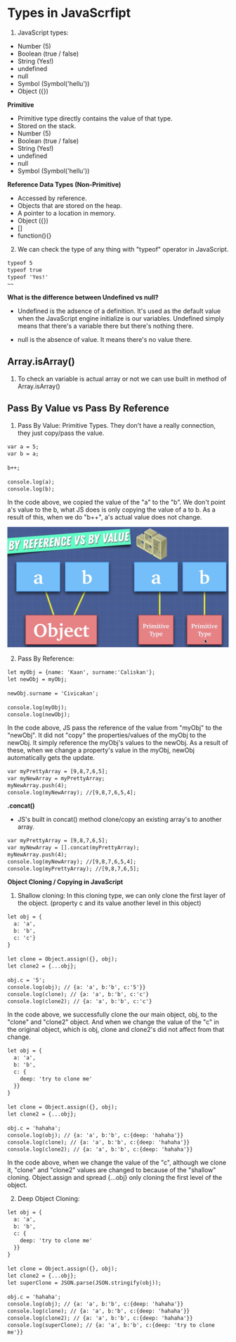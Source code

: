 # Types in JavaScrfipt

1. JavaScript types:

- Number (5)
- Boolean (true / false)
- String (Yes!)
- undefined
- null
- Symbol (Symbol('hellu'))
- Object ({})

**Primitive**

- Primitive type directly contains the value of that type.
- Stored on the stack.
- Number (5)
- Boolean (true / false)
- String (Yes!)
- undefined
- null
- Symbol (Symbol('hellu'))

**Reference Data Types (Non-Primitive)**

- Accessed by reference.
- Objects that are stored on the heap.
- A pointer to a location in memory.
- Object ({})
- []
- function(){}

2. We can check the type of any thing with "typeof" operator in JavaScript.

```
typeof 5
typeof true
typeof 'Yes!'
~~
```

**What is the difference between Undefined vs null?**

- Undefined is the adsence of a definition. It's used as the default value when the JavaScript engine initialize is our variables. Undefined simply means that there's a variable there but there's nothing there.

- null is the absence of value. It means there's no value there.

## Array.isArray()

1. To check an variable is actual array or not we can use built in method of Array.isArray()

## Pass By Value vs Pass By Reference

1. Pass By Value: Primitive Types. They don't have a really connection, they just copy/pass the value.

```
var a = 5;
var b = a;

b++;

console.log(a);
console.log(b);
```

In the code above, we copied the value of the "a" to the "b". We don't point a's value to the b, what JS does is only copying the value of a to b. As a result of this, when we do "b++", a's actual value does not change.

![js-types-in-js-js-types-1](../img/js-types-in-js-js-types-1.png)

2. Pass By Reference:

```
let myObj = {name: 'Kaan', surname:'Caliskan'};
let newObj = myObj;

newObj.surname = 'Civicakan';

console.log(myObj);
console.log(newObj);
```

In the code above, JS pass the reference of the value from "myObj" to the "newObj". It did not "copy" the properties/values of the myObj to the newObj. It simply reference the myObj's values to the newObj. As a result of these, when we change a property's value in the myObj, newObj automatically gets the update.

```
var myPrettyArray = [9,8,7,6,5];
var myNewArray = myPrettyArray;
myNewArray.push(4);
console.log(myNewArray); //[9,8,7,6,5,4];
```

**.concat()**

- JS's built in concat() method clone/copy an existing array's to another array.

```
var myPrettyArray = [9,8,7,6,5];
var myNewArray = [].concat(myPrettyArray);
myNewArray.push(4);
console.log(myNewArray); //[9,8,7,6,5,4];
console.log(myPrettyArray); //[9,8,7,6,5];
```

**Object Cloning / Copying in JavaScript**

1. Shallow cloning: In this cloning type, we can only clone the first layer of the object. (property c and its value another level in this object)

```
let obj = {
  a: 'a',
  b: 'b',
  c: 'c'}
}

let clone = Object.assign({}, obj);
let clone2 = {...obj};

obj.c = '5';
console.log(obj); // {a: 'a', b:'b', c:'5'}}
console.log(clone); // {a: 'a', b:'b', c:'c'}
console.log(clone2); // {a: 'a', b:'b', c:'c'}
```

In the code above, we successfully clone the our main object, obj, to the "clone" and "clone2" object. And when we change the value of the "c" in the original object, which is obj, clone and clone2's did not affect from that change.

```
let obj = {
  a: 'a',
  b: 'b',
  c: {
    deep: 'try to clone me'
  }}
}

let clone = Object.assign({}, obj);
let clone2 = {...obj};

obj.c = 'hahaha';
console.log(obj); // {a: 'a', b:'b', c:{deep: 'hahaha'}}
console.log(clone); // {a: 'a', b:'b', c:{deep: 'hahaha'}}
console.log(clone2); // {a: 'a', b:'b', c:{deep: 'hahaha'}}
```

In the code above, when we change the value of the "c", although we clone it, "clone" and "clone2" values are changed to because of the "shallow" cloning. Object.assign and spread {...obj} only cloning the first level of the object.

2. Deep Object Cloning:

```
let obj = {
  a: 'a',
  b: 'b',
  c: {
    deep: 'try to clone me'
  }}
}

let clone = Object.assign({}, obj);
let clone2 = {...obj};
let superClone = JSON.parse(JSON.stringify(obj));

obj.c = 'hahaha';
console.log(obj); // {a: 'a', b:'b', c:{deep: 'hahaha'}}
console.log(clone); // {a: 'a', b:'b', c:{deep: 'hahaha'}}
console.log(clone2); // {a: 'a', b:'b', c:{deep: 'hahaha'}}
console.log(superClone); // {a: 'a', b:'b', c:{deep: 'try to clone me'}}
```

